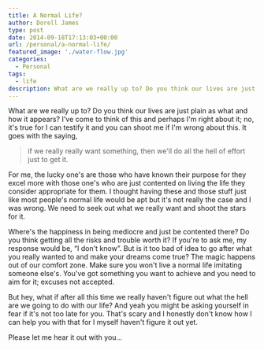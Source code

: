 ```yaml
---
title: A Normal Life?
author: Dorell James
type: post
date: 2014-09-18T17:13:03+00:00
url: /personal/a-normal-life/
featured_image: './water-flow.jpg'
categories:
  - Personal
tags:
  - life
description: What are we really up to? Do you think our lives are just plain as what and how it appears?
---
```


What are we really up to? Do you think our lives are just plain as what and how it appears? I've come to think of this and perhaps I'm right about it; no, it's true for I can testify it and you can shoot me if I'm wrong about this. It goes with the saying,

> if we really really want something, then we'll do all the hell of effort just to get it.

For me, the lucky one's are those who have known their purpose for they excel more with those one's who are just contented on living the life they consider appropriate for them. I thought having these and those stuff just like most people's normal life would be apt but it's not really the case and I was wrong. We need to seek out what we really want and shoot the stars for it.

Where's the happiness in being mediocre and just be contented there? Do you think getting all the risks and trouble worth it? If you're to ask me, my response would be, &#8220;I don't know&#8221;. But is it too bad of idea to go after what you really wanted to and make your dreams come true? The magic happens out of our comfort zone. Make sure you won't live a normal life imitating someone else's. You've got something you want to achieve and you need to aim for it; excuses not accepted.

But hey, what if after all this time we really haven't figure out what the hell are we going to do with our life? And yeah you might be asking yourself in fear if it's not too late for you. That's scary and I honestly don't know how I can help you with that for I myself haven't figure it out yet.

Please let me hear it out with you&#8230;
